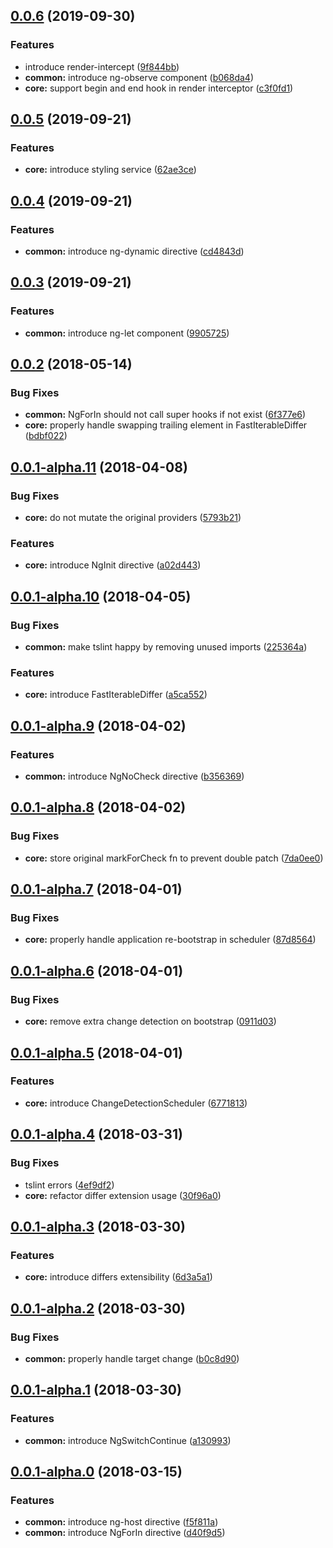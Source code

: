## [0.0.6](https://github.com/trotyl/angular-contrib/compare/v0.0.5...v0.0.6) (2019-09-30)


### Features

* introduce render-intercept ([9f844bb](https://github.com/trotyl/angular-contrib/commit/9f844bb))
* **common:** introduce ng-observe component ([b068da4](https://github.com/trotyl/angular-contrib/commit/b068da4))
* **core:** support begin and end hook in render interceptor ([c3f0fd1](https://github.com/trotyl/angular-contrib/commit/c3f0fd1))



## [0.0.5](https://github.com/trotyl/angular-contrib/compare/v0.0.4...v0.0.5) (2019-09-21)


### Features

* **core:** introduce styling service ([62ae3ce](https://github.com/trotyl/angular-contrib/commit/62ae3ce))



## [0.0.4](https://github.com/trotyl/angular-contrib/compare/v0.0.3...v0.0.4) (2019-09-21)


### Features

* **common:** introduce ng-dynamic directive ([cd4843d](https://github.com/trotyl/angular-contrib/commit/cd4843d))



## [0.0.3](https://github.com/trotyl/angular-contrib/compare/v0.0.2...v0.0.3) (2019-09-21)


### Features

* **common:** introduce ng-let component ([9905725](https://github.com/trotyl/angular-contrib/commit/9905725))



## [0.0.2](https://github.com/trotyl/angular-contrib/compare/v0.0.1-alpha.11...v0.0.2) (2018-05-14)


### Bug Fixes

* **common:** NgForIn should not call super hooks if not exist ([6f377e6](https://github.com/trotyl/angular-contrib/commit/6f377e6))
* **core:** properly handle swapping trailing element in FastIterableDiffer ([bdbf022](https://github.com/trotyl/angular-contrib/commit/bdbf022))



## [0.0.1-alpha.11](https://github.com/trotyl/angular-contrib/compare/v0.0.1-alpha.10...v0.0.1-alpha.11) (2018-04-08)


### Bug Fixes

* **core:** do not mutate the original providers ([5793b21](https://github.com/trotyl/angular-contrib/commit/5793b21))


### Features

* **core:** introduce NgInit directive ([a02d443](https://github.com/trotyl/angular-contrib/commit/a02d443))



## [0.0.1-alpha.10](https://github.com/trotyl/angular-contrib/compare/v0.0.1-alpha.9...v0.0.1-alpha.10) (2018-04-05)


### Bug Fixes

* **common:** make tslint happy by removing unused imports ([225364a](https://github.com/trotyl/angular-contrib/commit/225364a))


### Features

* **core:** introduce FastIterableDiffer ([a5ca552](https://github.com/trotyl/angular-contrib/commit/a5ca552))



## [0.0.1-alpha.9](https://github.com/trotyl/angular-contrib/compare/v0.0.1-alpha.8...v0.0.1-alpha.9) (2018-04-02)


### Features

* **common:** introduce NgNoCheck directive ([b356369](https://github.com/trotyl/angular-contrib/commit/b356369))



## [0.0.1-alpha.8](https://github.com/trotyl/angular-contrib/compare/v0.0.1-alpha.7...v0.0.1-alpha.8) (2018-04-02)


### Bug Fixes

* **core:** store original markForCheck fn to prevent double patch ([7da0ee0](https://github.com/trotyl/angular-contrib/commit/7da0ee0))



## [0.0.1-alpha.7](https://github.com/trotyl/angular-contrib/compare/v0.0.1-alpha.6...v0.0.1-alpha.7) (2018-04-01)


### Bug Fixes

* **core:** properly handle application re-bootstrap in scheduler ([87d8564](https://github.com/trotyl/angular-contrib/commit/87d8564))



## [0.0.1-alpha.6](https://github.com/trotyl/angular-contrib/compare/v0.0.1-alpha.5...v0.0.1-alpha.6) (2018-04-01)


### Bug Fixes

* **core:** remove extra change detection on bootstrap ([0911d03](https://github.com/trotyl/angular-contrib/commit/0911d03))



## [0.0.1-alpha.5](https://github.com/trotyl/angular-contrib/compare/v0.0.1-alpha.4...v0.0.1-alpha.5) (2018-04-01)


### Features

* **core:** introduce ChangeDetectionScheduler ([6771813](https://github.com/trotyl/angular-contrib/commit/6771813))



## [0.0.1-alpha.4](https://github.com/trotyl/angular-contrib/compare/v0.0.1-alpha.3...v0.0.1-alpha.4) (2018-03-31)


### Bug Fixes

* tslint errors ([4ef9df2](https://github.com/trotyl/angular-contrib/commit/4ef9df2))
* **core:** refactor differ extension usage ([30f96a0](https://github.com/trotyl/angular-contrib/commit/30f96a0))



## [0.0.1-alpha.3](https://github.com/trotyl/angular-contrib/compare/v0.0.1-alpha.2...v0.0.1-alpha.3) (2018-03-30)


### Features

* **core:** introduce differs extensibility ([6d3a5a1](https://github.com/trotyl/angular-contrib/commit/6d3a5a1))



## [0.0.1-alpha.2](https://github.com/trotyl/angular-contrib/compare/v0.0.1-alpha.1...v0.0.1-alpha.2) (2018-03-30)


### Bug Fixes

* **common:** properly handle target change ([b0c8d90](https://github.com/trotyl/angular-contrib/commit/b0c8d90))



## [0.0.1-alpha.1](https://github.com/trotyl/angular-contrib/compare/v0.0.1-alpha.0...v0.0.1-alpha.1) (2018-03-30)


### Features

* **common:** introduce NgSwitchContinue ([a130993](https://github.com/trotyl/angular-contrib/commit/a130993))



## [0.0.1-alpha.0](https://github.com/trotyl/angular-contrib/compare/d40f9d5...v0.0.1-alpha.0) (2018-03-15)


### Features

* **common:** introduce ng-host directive ([f5f811a](https://github.com/trotyl/angular-contrib/commit/f5f811a))
* **common:** introduce NgForIn directive ([d40f9d5](https://github.com/trotyl/angular-contrib/commit/d40f9d5))



